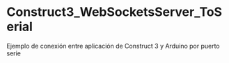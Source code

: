 # Construct3_WebSocketsServer_ToSerial
Ejemplo de conexión entre aplicación de Construct 3 y Arduino por puerto serie

